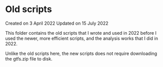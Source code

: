 # Old scripts

Created on 3 April 2022
Updated on 15 July 2022

This folder contains the old scripts that I wrote and used in 2022 before I used the newer, more efficient scripts, and the analysis works that I did in 2022.

Unlike the old scripts here, the new scripts does not require downloading the gtfs.zip file to disk.